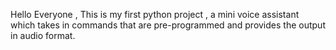 Hello Everyone ,
This is my first python project , a mini voice assistant 
which takes in commands that are pre-programmed and provides
the output in audio format.
